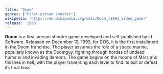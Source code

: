 ```yaml
---
title: "Doom"
genres: ["First-person shooter"]
wikipedia: "https://en.wikipedia.org/wiki/Doom_(1993_video_game)"
release: '1993'
---
```

**Doom** is a first-person shooter game developed and self-published by id Software. Released on December 10, 1993, for DOS, it is the first installment in the Doom franchise. The player assumes the role of a space marine, popularly known as the Doomguy, fighting through hordes of undead humans and invading demons. The game begins on the moons of Mars and finishes in hell, with the player traversing each level to find its exit or defeat its final boss. 